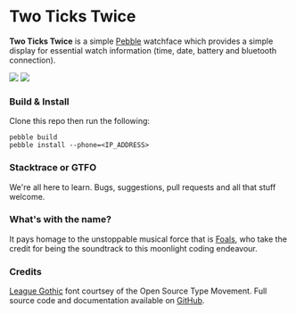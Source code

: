 # Two Ticks Twice

__Two Ticks Twice__ is a simple [Pebble](http://getpebble.com/) watchface which provides a simple display for essential watch information (time, date, battery and bluetooth connection).

![](https://github.com/DCRichards/twoTicksTwice/blob/master/screenshots/standard_screenshot.png?raw=true)
![](https://github.com/DCRichards/twoTicksTwice/blob/master/screenshots/charging_screenshot.png?raw=true)

### Build & Install

Clone this repo then run the following:

	pebble build
	pebble install --phone=<IP_ADDRESS>
	
### Stacktrace or GTFO

We're all here to learn. Bugs, suggestions, pull requests and all that stuff welcome.

### What's with the name?

It pays homage to the unstoppable musical force that is [Foals](https://play.spotify.com/track/6VyAdiXrCAhbX3PoQzcVPL?play=true&utm_source=open.spotify.com&utm_medium=open), who take the credit for being the soundtrack to this moonlight coding endeavour.

### Credits

[League Gothic](https://www.theleagueofmoveabletype.com/league-gothic) font courtsey of the Open Source Type Movement. Full source code and documentation available on [GitHub](https://github.com/theleagueof/league-gothic).
